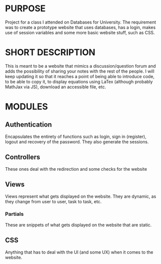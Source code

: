 # PURPOSE
Project for a class I attended on Databases for University. The requirement was to create a prototype website that uses databases, has a login, makes use of session variables and some more basic website stuff, such as CSS.
# SHORT DESCRIPTION
This is meant to be a website that mimics a discussion/question forum and adds the possibility of sharing your notes with the rest of the people. I will keep updating it so that it reaches a point of being able to introduce code, to be able to copy it, to display equations using LaTex (although probably MathJax via JS), download an accessible file, etc.
# MODULES
## Authentication
Encapsulates the entirety of functions such as login, sign in (register), logout and recovery of the password. They also generate the sessions.
## Controllers
These ones deal with the redirection and some checks for the website
## Views
Views represent what gets displayed on the website. They are dynamic, as they change from user to user, task to task, etc.
### Partials 
These are snippets of what gets displayed on the website that are static.
## CSS
Anything that has to deal with the UI (and some UX) when it comes to the website.
